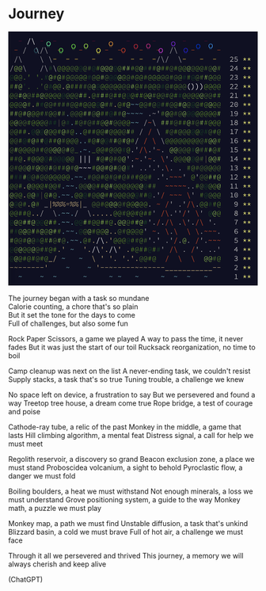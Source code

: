 # Journey
![calendar](./calendar.png)

The journey began with a task so mundane \
Calorie counting, a chore that's so plain\
But it set the tone for the days to come \
Full of challenges, but also some fun

Rock Paper Scissors, a game we played
A way to pass the time, it never fades
But it was just the start of our toil
Rucksack reorganization, no time to boil

Camp cleanup was next on the list
A never-ending task, we couldn't resist
Supply stacks, a task that's so true
Tuning trouble, a challenge we knew

No space left on device, a frustration to say
But we persevered and found a way
Treetop tree house, a dream come true
Rope bridge, a test of courage and poise

Cathode-ray tube, a relic of the past
Monkey in the middle, a game that lasts
Hill climbing algorithm, a mental feat
Distress signal, a call for help we must meet

Regolith reservoir, a discovery so grand
Beacon exclusion zone, a place we must stand
Proboscidea volcanium, a sight to behold
Pyroclastic flow, a danger we must fold

Boiling boulders, a heat we must withstand
Not enough minerals, a loss we must understand
Grove positioning system, a guide to the way
Monkey math, a puzzle we must play

Monkey map, a path we must find
Unstable diffusion, a task that's unkind
Blizzard basin, a cold we must brave
Full of hot air, a challenge we must face

Through it all we persevered and thrived
This journey, a memory we will always cherish and keep alive

(ChatGPT)

